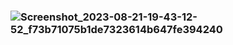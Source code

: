 ### ![Screenshot_2023-08-21-19-43-12-52_f73b71075b1de7323614b647fe394240](https://github.com/niharikakanakala/text-analyzer/assets/66918236/56774462-3908-491d-816d-345b85947f2b)
